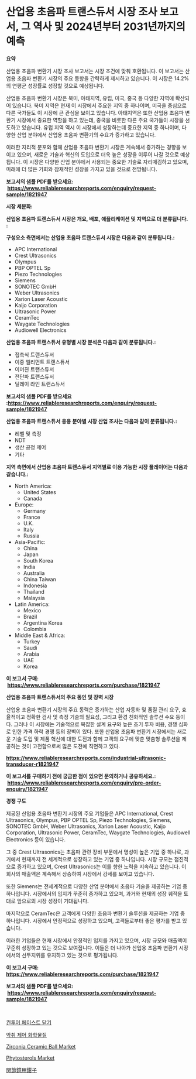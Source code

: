 <p><h1>산업용 초음파 트랜스듀서 시장 조사 보고서, 그 역사 및 2024년부터 2031년까지의 예측</h1></p><p><strong>요약</strong></p>
<p><p>산업용 초음파 변환기 시장 조사 보고서는 시장 조건에 맞춰 호환됩니다. 이 보고서는 산업용 초음파 변환기 시장의 주요 동향을 간략하게 제시하고 있습니다. 이 시장은 14.2%의 연평균 성장률로 성장할 것으로 예상됩니다.</p><p>산업용 초음파 변환기 시장은 북미, 아태지역, 유럽, 미국, 중국 등 다양한 지역에 확산되어 있습니다. 북미 지역은 현재 이 시장에서 주요한 지역 중 하나이며, 미국을 중심으로 다른 국가들도 이 시장에 큰 관심을 보이고 있습니다. 아태지역은 또한 산업용 초음파 변환기 시장에서 중요한 역할을 하고 있는데, 중국을 비롯한 다른 주요 국가들이 시장을 선도하고 있습니다. 유럽 지역 역시 이 시장에서 성장하는데 중요한 지역 중 하나이며, 다양한 산업 분야에서 산업용 초음파 변환기의 수요가 증가하고 있습니다.</p><p>이러한 지리적 분포와 함께 산업용 초음파 변환기 시장은 계속해서 증가하는 경향을 보이고 있으며, 새로운 기술과 혁신의 도입으로 더욱 높은 성장을 이루어 나갈 것으로 예상됩니다. 이 시장은 다양한 산업 분야에서 사용되는 중요한 기술로 자리매김하고 있으며, 미래에 더 많은 기회와 잠재적인 성장을 가지고 있을 것으로 전망됩니다.</p></p>
<p><strong>보고서의 샘플 PDF를 받으세요: &nbsp;<a href="https://www.reliableresearchreports.com/enquiry/request-sample/1821947">https://www.reliableresearchreports.com/enquiry/request-sample/1821947</a></strong></p>
<p><strong>시장 세분화:</strong></p>
<p><strong> 산업용 초음파 트랜스듀서 시장은 개요, 배포, 애플리케이션 및 지역으로 더 분류됩니다. :</strong></p>
<p><strong>구성요소 측면에서는 산업용 초음파 트랜스듀서 시장은 다음과 같이 분류됩니다.:</strong></p>
<p><ul><li>APC International</li><li>Crest Ultrasonics</li><li>Olympus</li><li>PBP OPTEL Sp</li><li>Piezo Technologies</li><li>Siemens</li><li>SONOTEC GmbH</li><li>Weber Ultrasonics</li><li>Xarion Laser Acoustic</li><li>Kaijo Corporation</li><li>Ultrasonic Power</li><li>CeramTec</li><li>Waygate Technologies</li><li>Audiowell Electronics</li></ul></p>
<p><strong> 산업용 초음파 트랜스듀서 유형별 시장 분석은 다음과 같이 분류됩니다.:</strong></p>
<p><ul><li>접촉식 트랜스듀서</li><li>이중 엘리먼트 트랜스듀서</li><li>이머젼 트랜스듀서</li><li>전단파 트랜스듀서</li><li>딜레이 라인 트랜스듀서</li></ul></p>
<p><strong>보고서의 샘플 PDF를 받으세요 :<a href="https://www.reliableresearchreports.com/enquiry/request-sample/1821947">https://www.reliableresearchreports.com/enquiry/request-sample/1821947</a></strong></p>
<p><strong> 산업용 초음파 트랜스듀서 응용 분야별 시장 산업 조사는 다음과 같이 분류됩니다.:</strong></p>
<p><ul><li>레벨 및 측정</li><li>NDT</li><li>생산 공정 제어</li><li>기타</li></ul></p>
<p><strong>지역 측면에서 산업용 초음파 트랜스듀서 지역별로 이용 가능한 시장 플레이어는 다음과 같습니다.:</strong></p>
<p><ul>
    <li>
        North America:
        <ul>
            <li>United States</li>
            <li>Canada</li>
        </ul>
    </li>
    <li>
        Europe:
        <ul>
            <li>Germany</li>
            <li>France</li>
            <li>U.K.</li>
            <li>Italy</li>
            <li>Russia</li>
        </ul>
    </li>
    <li>
        Asia-Pacific:
        <ul>
            <li>China</li>
            <li>Japan</li>
            <li>South Korea</li>
            <li>India</li>
            <li>Australia</li>
            <li>China Taiwan</li>
            <li>Indonesia</li>
            <li>Thailand</li>
            <li>Malaysia</li>
        </ul>
    </li>
    <li>
        Latin America:
        <ul>
            <li>Mexico</li>
            <li>Brazil</li>
            <li>Argentina Korea</li>
            <li>Colombia</li>
        </ul>
    </li>
    <li>
        Middle East & Africa:
        <ul>
            <li>Turkey</li>
            <li>Saudi</li>
            <li>Arabia</li>
            <li>UAE</li>
            <li>Korea</li>
        </ul>
    </li>
    </ul></p>
<p><strong>이 보고서 구매: &nbsp;<a href="https://www.reliableresearchreports.com/purchase/1821947">https://www.reliableresearchreports.com/purchase/1821947</a></strong></p>
<p><strong>산업용 초음파 트랜스듀서의 주요 동인 및 장벽 시장</strong></p>
<p><p>산업용 초음파 변환기 시장의 주요 동력은 증가하는 산업 자동화 및 품질 관리 요구, 효율적이고 정확한 검사 및 측정 기술의 필요성, 그리고 환경 친화적인 솔루션 수요 등이다. 그러나 이 시장에는 기술적으로 복잡한 설계 요구와 높은 초기 투자 비용, 경쟁 심화로 인한 가격 하락 경쟁 등의 장벽이 있다. 또한 산업용 초음파 변환기 시장에서는 새로운 기술 도입 및 제품 혁신에 대한 도전과 함께 고객의 요구에 맞춘 맞춤형 솔루션을 제공하는 것이 고전함으로써 많은 도전에 직면하고 있다.</p></p>
<p><strong><a href="https://www.reliableresearchreports.com/industrial-ultrasonic-transducer-r1821947">https://www.reliableresearchreports.com/industrial-ultrasonic-transducer-r1821947</a></strong></p>
<p><strong>이 보고서를 구매하기 전에 궁금한 점이 있으면 문의하거나 공유하세요.: &nbsp;<a href="https://www.reliableresearchreports.com/enquiry/pre-order-enquiry/1821947">https://www.reliableresearchreports.com/enquiry/pre-order-enquiry/1821947</a></strong></p>
<p><strong>경쟁 구도</strong></p>
<p><p>제공된 산업용 초음파 변환기 시장의 주요 기업들은 APC International, Crest Ultrasonics, Olympus, PBP OPTEL Sp, Piezo Technologies, Siemens, SONOTEC GmbH, Weber Ultrasonics, Xarion Laser Acoustic, Kaijo Corporation, Ultrasonic Power, CeramTec, Waygate Technologies, Audiowell Electronics 등이 있습니다. </p><p>그 중 Crest Ultrasonics는 초음파 관련 장비 부문에서 명성이 높은 기업 중 하나로, 과거에서 현재까지 전 세계적으로 성장하고 있는 기업 중 하나입니다. 시장 규모는 점진적으로 증가하고 있으며, Crest Ultrasonics는 이를 향한 노력을 지속하고 있습니다. 이 회사의 매출액은 계속해서 상승하여 시장에서 강세를 보이고 있습니다.</p><p>또한 Siemens는 전세계적으로 다양한 산업 분야에서 초음파 기술을 제공하는 기업 중 하나입니다. 시장에서의 입지가 꾸준히 증가하고 있으며, 과거와 현재의 성장 궤적을 토대로 앞으로의 시장 성장이 기대됩니다. </p><p>마지막으로 CeramTec은 고객에게 다양한 초음파 변환기 솔루션을 제공하는 기업 중 하나입니다. 시장에서 안정적으로 성장하고 있으며, 고객들로부터 좋은 평가를 받고 있습니다.</p><p>이러한 기업들은 현재 시장에서 안정적인 입지를 가지고 있으며, 시장 규모와 매출액이 꾸준히 성장하고 있는 것으로 보여집니다. 이들은 더 나아가 산업용 초음파 변환기 시장에서의 선두지위를 유지하고 있는 것으로 평가됩니다.</p></p>
<p><strong>이 보고서 구매: &nbsp; <a href="https://www.reliableresearchreports.com/purchase/1821947">https://www.reliableresearchreports.com/purchase/1821947</a></strong></p>
<p><strong>보고서의 샘플 PDF를 받으세요: &nbsp;<a href="https://www.reliableresearchreports.com/enquiry/request-sample/1821947">https://www.reliableresearchreports.com/enquiry/request-sample/1821947</a></strong><strong></strong></p>
<p>&nbsp;</p>
<p><p><a href="https://github.com/Maeennan456456/Market-Research-Report-List-1/blob/main/454125730096.md">컨투어 페이스트 닫기</a></p><p><a href="https://github.com/vsap75a286l/Market-Research-Report-List-1/blob/main/258283230095.md">악취 제어 화학물질</a></p><p><a href="https://issuu.com/reportprime-2/docs/zirconia-ceramic-ball-market-size-2030.pptx">Zirconia Ceramic Ball Market</a></p><p><a href="https://issuu.com/reportprime-2/docs/phytosterols-market-size-2030.pptx">Phytosterols Market</a></p><p><a href="https://github.com/joaejkdzgyljvo6/Market-Research-Report-List-1/blob/main/976897632892.md">関節鏡用鉗子</a></p></p>